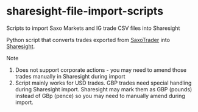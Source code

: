 # sharesight-file-import-scripts
Scripts to import Saxo Markets and IG trade CSV files into Sharesight


Python script that converts trades exported from [SaxoTrader](saxotrader.com) into [Sharesight](https://www.sharesight.com/).

Note
1. Does not support corporate actions - you may need to amend those trades manually in Sharesight during import
2. Script mainly works for USD trades. GBP trades need special handling during Sharesight import. Sharesight may mark them as GBP (pounds) instead of GBp (pence) so you may need to manually amend during import. 
